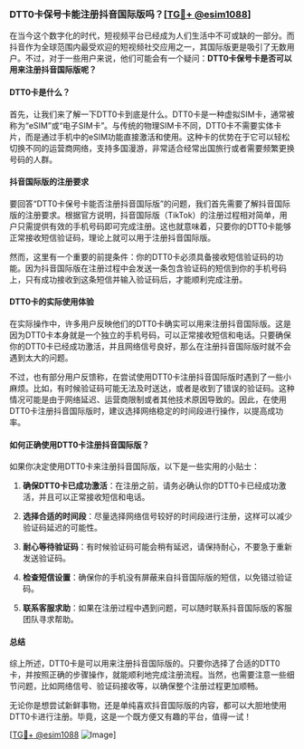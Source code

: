 ### DTT0卡保号卡能注册抖音国际版吗？[[TG💪+ @esim1088](https://t.me/s/esim1088)]

在当今这个数字化的时代，短视频平台已经成为人们生活中不可或缺的一部分。而抖音作为全球范围内最受欢迎的短视频社交应用之一，其国际版更是吸引了无数用户。不过，对于一些用户来说，他们可能会有一个疑问：**DTT0卡保号卡是否可以用来注册抖音国际版呢？**

#### DTT0卡是什么？

首先，让我们来了解一下DTT0卡到底是什么。DTT0卡是一种虚拟SIM卡，通常被称为“eSIM”或“电子SIM卡”。与传统的物理SIM卡不同，DTT0卡不需要实体卡片，而是通过手机中的eSIM功能直接激活和使用。这种卡的优势在于它可以轻松切换不同的运营商网络，支持多国漫游，非常适合经常出国旅行或者需要频繁更换号码的人群。

#### 抖音国际版的注册要求

要回答“DTT0卡保号卡能否注册抖音国际版”的问题，我们首先需要了解抖音国际版的注册要求。根据官方说明，抖音国际版（TikTok）的注册过程相对简单，用户只需提供有效的手机号码即可完成注册。这也就意味着，只要你的DTT0卡能够正常接收短信验证码，理论上就可以用于注册抖音国际版。

然而，这里有一个重要的前提条件：你的DTT0卡必须具备接收短信验证码的功能。因为抖音国际版在注册过程中会发送一条包含验证码的短信到你的手机号码上，只有成功接收到这条短信并输入验证码后，才能顺利完成注册。

#### DTT0卡的实际使用体验

在实际操作中，许多用户反映他们的DTT0卡确实可以用来注册抖音国际版。这是因为DTT0卡本身就是一个独立的手机号码，可以正常接收短信和电话。只要确保你的DTT0卡已经成功激活，并且网络信号良好，那么在注册抖音国际版时就不会遇到太大的问题。

不过，也有部分用户反馈称，在尝试使用DTT0卡注册抖音国际版时遇到了一些小麻烦。比如，有时候验证码可能无法及时送达，或者是收到了错误的验证码。这种情况可能是由于网络延迟、运营商限制或者其他技术原因导致的。因此，在使用DTT0卡注册抖音国际版时，建议选择网络稳定的时间段进行操作，以提高成功率。

#### 如何正确使用DTT0卡注册抖音国际版？

如果你决定使用DTT0卡来注册抖音国际版，以下是一些实用的小贴士：

1. **确保DTT0卡已成功激活**：在注册之前，请务必确认你的DTT0卡已经成功激活，并且可以正常接收短信和电话。
   
2. **选择合适的时间段**：尽量选择网络信号较好的时间段进行注册，这样可以减少验证码延迟的可能性。

3. **耐心等待验证码**：有时候验证码可能会稍有延迟，请保持耐心，不要急于重新发送验证码。

4. **检查短信设置**：确保你的手机没有屏蔽来自抖音国际版的短信，以免错过验证码。

5. **联系客服求助**：如果在注册过程中遇到问题，可以随时联系抖音国际版的客服团队寻求帮助。

#### 总结

综上所述，DTT0卡是可以用来注册抖音国际版的。只要你选择了合适的DTT0卡，并按照正确的步骤操作，就能顺利地完成注册流程。当然，也需要注意一些细节问题，比如网络信号、验证码接收等，以确保整个注册过程更加顺畅。

无论你是想尝试新鲜事物，还是单纯喜欢抖音国际版的内容，都可以大胆地使用DTT0卡进行注册。毕竟，这是一个既方便又有趣的平台，值得一试！

[[TG💪+ @esim1088](https://t.me/s/esim1088) ![Image](https://i.postimg.cc/4NQfJmqS/Snipaste-2025-05-13-00-14-12.png)]